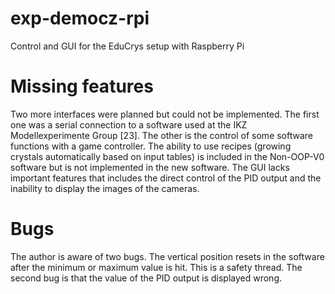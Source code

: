 # exp-democz-rpi

Control and GUI for the EduCrys setup with Raspberry Pi

# Missing features
Two more interfaces were planned but could not be implemented. The first one was a
serial connection to a software used at the IKZ Modellexperimente Group [23]. The other
is the control of some software functions with a game controller. The ability to use recipes
(growing crystals automatically based on input tables) is included in the Non-OOP-V0
software but is not implemented in the new software. The GUI lacks important features
that includes the direct control of the PID output and the inability to display the images
of the cameras.

# Bugs

The author is aware of two bugs. The vertical position resets in the software after the
minimum or maximum value is hit. This is a safety thread. The second bug is that the
value of the PID output is displayed wrong.
